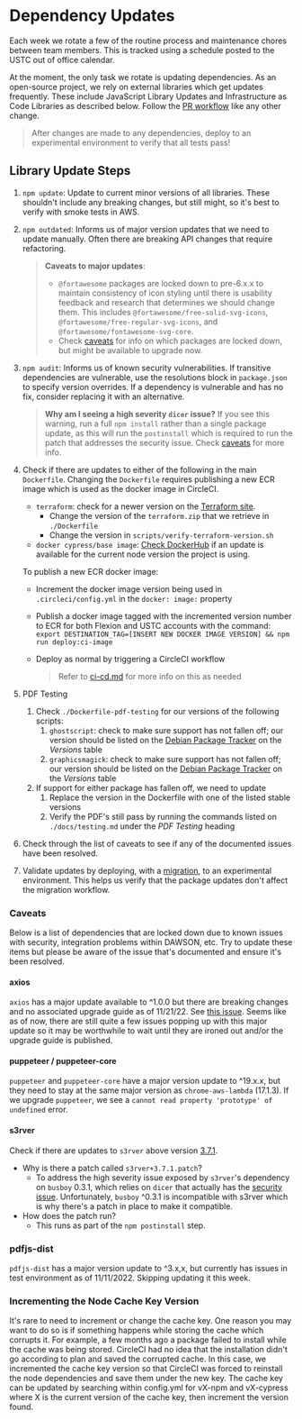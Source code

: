 # Dependency Updates

Each week we rotate a few of the routine process and maintenance chores between team members. This is tracked using a schedule posted to the USTC out of office calendar.

At the moment, the only task we rotate is updating dependencies. As an open-source project, we rely on external libraries which get updates frequently. These include JavaScript Library Updates and Infrastructure as Code Libraries as described below. Follow the [PR workflow](./pr-workflow.md) like any other change.

> After changes are made to any dependencies, deploy to an experimental environment to verify that all tests pass!

## Library Update Steps

1. `npm update`: Update to current minor versions of all libraries. These shouldn't include any breaking changes, but still might, so it's best to verify with smoke tests in AWS.
1. `npm outdated`: Informs us of major version updates that we need to update manually. Often there are breaking API changes that require refactoring.

   > **Caveats to major updates**:
   >
   > - `@fortawesome` packages are locked down to pre-6.x.x to maintain consistency of icon styling until there is usability feedback and research that determines we should change them. This includes `@fortawesome/free-solid-svg-icons`, `@fortawesome/free-regular-svg-icons`, and `@fortawesome/fontawesome-svg-core`.
   > - Check [caveats](#caveats) for info on which packages are locked down, but might be available to upgrade now.
   >
1. `npm audit`: Informs us of known security vulnerabilities. If transitive dependencies are vulnerable, use the resolutions block in `package.json` to specify version overrides. If a dependency is vulnerable and has no fix, consider replacing it with an alternative.

   > **Why am I seeing a high severity `dicer` issue?**
   > If you see this warning, run a full `npm install` rather than a single package update, as this will run the `postinstall` which is required to run the patch that addresses the security issue. Check [caveats](#caveats) for more info.
1. Check if there are updates to either of the following in the main `Dockerfile`. Changing the `Dockerfile` requires publishing a new ECR image which is used as the docker image in CircleCI.

    - `terraform`: check for a newer version on the [Terraform site](https://www.terraform.io/downloads).
      - Change the version of the `terraform.zip` that we retrieve in `./Dockerfile`
      - Change the version in `scripts/verify-terraform-version.sh`
    - `docker cypress/base image`: [Check DockerHub](https://hub.docker.com/r/cypress/base/tags?page=1&name=14.) if an update is available for the current node version the project is using.

   To publish a new ECR docker image:

   - Increment the docker image version being used in `.circleci/config.yml` in the `docker: image:` property
   - Publish a docker image tagged with the incremented version number to ECR for both Flexion and USTC accounts with the command: `export DESTINATION_TAG=[INSERT NEW DOCKER IMAGE VERSION] && npm run deploy:ci-image`
   - Deploy as normal by triggering a CircleCI workflow

     > Refer to [ci-cd.md](ci-cd.md#docker) for more info on this as needed

1. PDF Testing
   1. Check `./Dockerfile-pdf-testing` for our versions of the following scripts:
      1. `ghostscript`: check to make sure support has not fallen off; our version should be listed on the [Debian Package Tracker](https://tracker.debian.org/pkg/ghostscript) on the _Versions_ table
      1. `graphicsmagick`: check to make sure support has not fallen off; our version should be listed on the [Debian Package Tracker](https://tracker.debian.org/pkg/graphicsmagick) on the _Versions_ table
   1. If support for either package has fallen off, we need to update
      1. Replace the version in the Dockerfile with one of the listed stable versions
      1. Verify the PDF's still pass by running the commands listed on `./docs/testing.md` under the _PDF Testing_ heading
1. Check through the list of caveats to see if any of the documented issues have been resolved.
1. Validate updates by deploying, with a [migration](./additional-resources/blue-green-migration.md#manual-migration-steps), to an experimental environment. This helps us verify that the package updates don't affect the migration workflow.

### Caveats

Below is a list of dependencies that are locked down due to known issues with security, integration problems within DAWSON, etc. Try to update these items but please be aware of the issue that's documented and ensure it's been resolved.

#### axios

`axios` has a major update available to ^1.0.0 but there are breaking changes and no associated upgrade guide as of 11/21/22. See [this issue](https://github.com/axios/axios/issues/5014). Seems like as of now, there are still quite a few issues popping up with this major update so it may be worthwhile to wait until they are ironed out and/or the upgrade guide is published.

#### puppeteer / puppeteer-core

`puppeteer` and `puppeteer-core` have a major version update to ^19.x.x, but they need to stay at the same major version as `chrome-aws-lambda` (17.1.3). If we upgrade `puppeteer`, we see a `cannot read property 'prototype' of undefined` error.

#### s3rver

Check if there are updates to `s3rver` above version [3.7.1](https://www.npmjs.com/package/s3rver).

- Why is there a patch called `s3rver+3.7.1.patch`?
  - To address the high severity issue exposed by `s3rver`'s dependency on `busboy` 0.3.1, which relies on `dicer` that actually has the [security issue](https://github.com/advisories/GHSA-wm7h-9275-46v2). Unfortunately, `busboy` ^0.3.1 is incompatible with s3rver which is why there's a patch in place to make it compatible.
- How does the patch run?
  - This runs as part of the `npm postinstall` step.

### pdfjs-dist

`pdfjs-dist` has a major version update to ^3.x,x, but currently has issues in test environment as of 11/11/2022. Skipping updating it this week.

### Incrementing the Node Cache Key Version

It's rare to need to increment or change the cache key. One reason you may want to do so is if something happens while storing the cache which corrupts it. For example, a few months ago a package failed to install while the cache was being stored. CircleCI had no idea that the installation didn't go according to plan and saved the corrupted cache. In this case, we incremented the cache key version so that CircleCI was forced to reinstall the node dependencies and save them under the new key. The cache key can be updated by searching within config.yml for vX-npm and vX-cypress where X is the current version of the cache key, then increment the version found.
